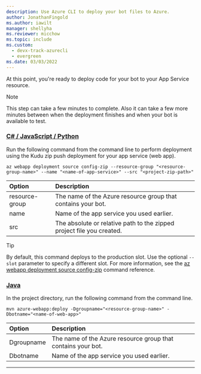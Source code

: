 ```yaml
---
description: Use Azure CLI to deploy your bot files to Azure.
author: JonathanFingold
ms.author: iawilt
manager: shellyha
ms.reviewer: micchow
ms.topic: include
ms.custom:
  - devx-track-azurecli
  - evergreen
ms.date: 03/03/2022
---
```


At this point, you're ready to deploy code for your bot to your App Service resource.

> [!NOTE]
> This step can take a few minutes to complete.
> Also it can take a few more minutes between when the deployment finishes and when your bot is available to test.

### [C# / JavaScript / Python](#tab/csharp+javascript+python)

Run the following command from the command line to perform deployment using the Kudu zip push deployment for your app service (web app).

```azurecli
az webapp deployment source config-zip --resource-group "<resource-group-name>" --name "<name-of-app-service>" --src "<project-zip-path>"
```

| Option         | Description                                                           |
|:---------------|:----------------------------------------------------------------------|
| resource-group | The name of the Azure resource group that contains your bot.          |
| name           | Name of the app service you used earlier.                             |
| src            | The absolute or relative path to the zipped project file you created. |

> [!TIP]
> By default, this command deploys to the production slot. Use the optional `--slot` parameter to specify a different slot.
> For more information, see the [az webapp deployment source config-zip](/cli/azure/webapp/deployment/source) command reference.

### [Java](#tab/java)

In the project directory, run the following command from the command line.

```console
mvn azure-webapp:deploy -Dgroupname="<resource-group-name>" -Dbotname="<name-of-web-app>"
```

| Option     | Description                                                  |
|:-----------|:-------------------------------------------------------------|
| Dgroupname | The name of the Azure resource group that contains your bot. |
| Dbotname   | Name of the app service you used earlier.                    |

---
